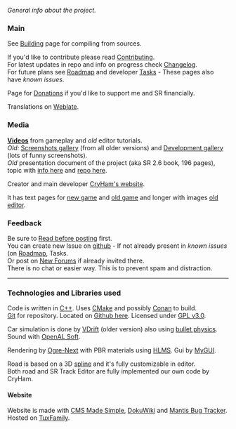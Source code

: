 _General info about the project._

### Main ###

See [Building](Building.md) page for compiling from sources.  

If you'd like to contribute please read [Contributing](Contributing.md).  
For latest updates in repo and info on progress check [Changelog](Changelog.md).  
For future plans see [Roadmap](Roadmap.md) and developer [Tasks](https://stuntrally.tuxfamily.org/mantis/view_all_bug_page.php) - These pages also have _known issues_.  

Page for [Donations](https://cryham.tuxfamily.org/donate/) if you'd like to support me and SR financially.

Translations on [Weblate](https://hosted.weblate.org/projects/stunt-rally-3/stunt-rally-3/).

### Media

**[Videos](https://www.youtube.com/user/TheCrystalHammer)** from gameplay and _old_ editor tutorials.  
_Old:_ [Screenshots gallery](https://stuntrally.tuxfamily.org/gallery) (from all older versions) and [Development gallery](https://stuntrally.tuxfamily.org/gallery-dev) (lots of funny screenshots).  
_Old_ presentation document of the project (aka SR 2.6 book, 196 pages), topic with [info here](https://forum.freegamedev.net/viewtopic.php?f=81&t=7411) and [repo here](https://github.com/stuntrally/presentation).  

Creator and main developer [CryHam's website](https://cryham.tuxfamily.org/).  

It has text pages for [new game](https://cryham.tuxfamily.org/portfolio/stuntrally3/) and [old game](https://cryham.tuxfamily.org/portfolio/stuntrally/) and longer with images [old editor](https://cryham.tuxfamily.org/portfolio/2015-sr-track-editor/).  

### Feedback

Be sure to [Read before posting](https://groups.f-hub.org/d/2ftpShKs/-how-to-post-sr3-info-help-links-about-etc-) first.  
You can create new Issue on [github](https://github.com/stuntrally/stuntrally3/issues) - If not already present in _known issues_ (on [Roadmap](Roadmap.md), Tasks.  
Or post on [New Forums](https://groups.f-hub.org/stunt-rally/) if already invited there.  
There is no chat or easier way. This is to prevent spam and distraction.

----
### Technologies and Libraries used

Code is written in [C++](https://en.wikipedia.org/wiki/C%2B%2B). Uses [CMake](https://cmake.org/) and possibly [Conan](https://conan.io/) to build.  
[Git](https://git-scm.com/) for repository. Located on [Github here](https://github.com/stuntrally/). Licensed under [GPL v3.0](https://www.gnu.org/licenses/gpl-3.0.en.html).  

Car simulation is done by [VDrift](https://vdrift.net/) (older version) also using [bullet physics](https://bulletphysics.org/).  
Sound with [OpenAL Soft](https://openal-soft.org/).  

Rendering by [Ogre-Next](https://www.ogre3d.org/) with PBR materials using [HLMS](https://ogrecave.github.io/ogre-next/api/latest/hlms.html). Gui by [MyGUI](https://github.com/MyGUI/mygui).  

Road is based on a 3D [spline](https://en.wikipedia.org/wiki/Cubic_Hermite_spline#Catmull.E2.80.93Rom_spline) and it's fully customizable in editor.  
Both road and SR Track Editor are fully implemented our own code by CryHam.

#### Website

Website is made with [CMS Made Simple](https://www.cmsmadesimple.org/), [DokuWiki](https://www.dokuwiki.org/dokuwiki) and [Mantis Bug Tracker](https://www.mantisbt.org/).  
Hosted on [TuxFamily](https://www.tuxfamily.org/en/about).
